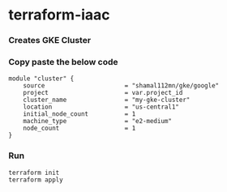 # terraform-iaac
### Creates GKE Cluster

### Copy paste the below code 
```
module "cluster" {
    source                      = "shamal112mn/gke/google"
    project                     = var.project_id
    cluster_name                = "my-gke-cluster"
    location                    = "us-central1"
    initial_node_count          = 1
    machine_type                = "e2-medium"
    node_count                  = 1
}
```


### Run 
``` 
terraform init 
terraform apply 

```
